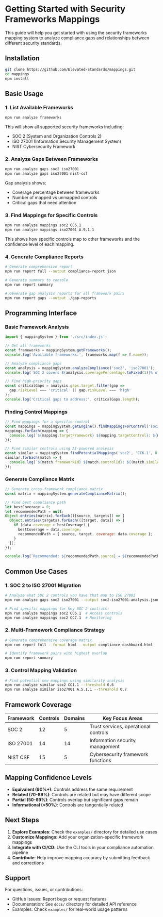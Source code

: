 # Getting Started with Security Frameworks Mappings

This guide will help you get started with using the security frameworks mapping system to analyze compliance gaps and relationships between different security standards.

## Installation

```bash
git clone https://github.com/Elevated-Standards/mappings.git
cd mappings
npm install
```

## Basic Usage

### 1. List Available Frameworks

```bash
npm run analyze frameworks
```

This will show all supported security frameworks including:
- SOC 2 (System and Organization Controls 2)
- ISO 27001 (Information Security Management System)
- NIST Cybersecurity Framework

### 2. Analyze Gaps Between Frameworks

```bash
npm run analyze gaps soc2 iso27001
npm run analyze gaps iso27001 nist-csf
```

Gap analysis shows:
- Coverage percentage between frameworks
- Number of mapped vs unmapped controls
- Critical gaps that need attention

### 3. Find Mappings for Specific Controls

```bash
npm run analyze mappings soc2 CC6.1
npm run analyze mappings iso27001 A.9.1.1
```

This shows how specific controls map to other frameworks and the confidence level of each mapping.

### 4. Generate Compliance Reports

```bash
# Generate comprehensive report
npm run report full --output compliance-report.json

# Generate summary to console
npm run report summary

# Generate gap analysis reports for all framework pairs
npm run report gaps --output ./gap-reports
```

## Programming Interface

### Basic Framework Analysis

```javascript
import { mappingSystem } from './src/index.js';

// Get all frameworks
const frameworks = mappingSystem.getFrameworks();
console.log('Available frameworks:', frameworks.map(f => f.name));

// Analyze compliance gaps
const analysis = mappingSystem.analyzeCompliance('soc2', 'iso27001');
console.log(`SOC 2 covers ${analysis.coveragePercentage.toFixed(1)}% of ISO 27001`);

// Find high-priority gaps
const criticalGaps = analysis.gaps.target.filter(gap => 
  gap.riskLevel === 'critical' || gap.riskLevel === 'high'
);
console.log('Critical gaps to address:', criticalGaps.length);
```

### Finding Control Mappings

```javascript
// Find mappings for a specific control
const mappings = mappingSystem.getEngine().findMappingsForControl('soc2', 'CC6.1');
mappings.forEach(mapping => {
  console.log(`${mapping.targetFramework} ${mapping.targetControl}: ${mapping.mappingType}`);
});

// Find similar controls using AI-powered analysis
const similar = mappingSystem.findPotentialMappings('soc2', 'CC6.1', 0.7);
similar.forEach(match => {
  console.log(`${match.frameworkId} ${match.controlId}: ${(match.similarity * 100).toFixed(0)}% similar`);
});
```

### Generate Compliance Matrix

```javascript
// Generate cross-framework compliance matrix
const matrix = mappingSystem.generateComplianceMatrix();

// Find best compliance path
let bestCoverage = 0;
let recommendedPath = null;
Object.entries(matrix).forEach(([source, targets]) => {
  Object.entries(targets).forEach(([target, data]) => {
    if (data.coverage > bestCoverage) {
      bestCoverage = data.coverage;
      recommendedPath = { source, target, coverage: data.coverage };
    }
  });
});

console.log(`Recommended: ${recommendedPath.source} → ${recommendedPath.target} (${recommendedPath.coverage.toFixed(1)}%)`);
```

## Common Use Cases

### 1. SOC 2 to ISO 27001 Migration

```bash
# Analyze what SOC 2 controls you have that map to ISO 27001
npm run analyze gaps soc2 iso27001 --output soc2-iso27001-analysis.json

# Find specific mappings for key SOC 2 controls
npm run analyze mappings soc2 CC6.1  # Access controls
npm run analyze mappings soc2 CC7.1  # Monitoring
```

### 2. Multi-Framework Compliance Strategy

```bash
# Generate comprehensive coverage matrix
npm run report full --format html --output compliance-dashboard.html

# Identify framework pairs with highest overlap
npm run report summary
```

### 3. Control Mapping Validation

```bash
# Find potential new mappings using similarity analysis
npm run analyze similar soc2 CC1.1 --threshold 0.6
npm run analyze similar iso27001 A.5.1.1 --threshold 0.7
```

## Framework Coverage

| Framework | Controls | Domains | Key Focus Areas |
|-----------|----------|---------|-----------------|
| SOC 2 | 12 | 5 | Trust services, operational controls |
| ISO 27001 | 14 | 14 | Information security management |
| NIST CSF | 15 | 5 | Cybersecurity framework functions |

## Mapping Confidence Levels

- **Equivalent (90%+)**: Controls address the same requirement
- **Related (70-89%)**: Controls are related but may have different scope
- **Partial (50-69%)**: Controls overlap but significant gaps remain
- **Informational (<50%)**: Controls are tangentially related

## Next Steps

1. **Explore Examples**: Check the `examples/` directory for detailed use cases
2. **Customize Mappings**: Add your organization-specific framework mappings
3. **Integrate with CI/CD**: Use the CLI tools in your compliance automation pipeline
4. **Contribute**: Help improve mapping accuracy by submitting feedback and corrections

## Support

For questions, issues, or contributions:
- GitHub Issues: Report bugs or request features
- Documentation: See `docs/` directory for detailed API reference
- Examples: Check `examples/` for real-world usage patterns